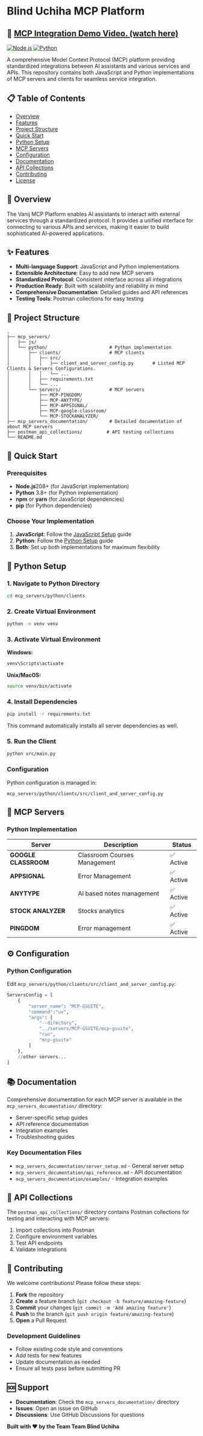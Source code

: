 # Blind Uchiha MCP Platform

## 🚀 [MCP Integration Demo Video. (watch here)](https://drive.google.com/drive/folders/1yVGcYB9RhNDcoDs0qXCMAatWccarVXM1?usp=sharing)

[![Node.js](https://img.shields.io/badge/Node.js-20%2B-green.svg)](https://nodejs.org/)
[![Python](https://img.shields.io/badge/Python-3.8%2B-blue.svg)](https://www.python.org/)

A comprehensive Model Context Protocol (MCP) platform providing standardized integrations between AI assistants and various services and APIs. This repository contains both JavaScript and Python implementations of MCP servers and clients for seamless service integration.

## 📋 Table of Contents

- [Overview](#overview)
- [Features](#features)
- [Project Structure](#project-structure)
- [Quick Start](#quick-start)
- [Python Setup](#python-setup)
- [MCP Servers](#sample-mcp-servers)
- [Configuration](#configuration)
- [Documentation](#documentation)
- [API Collections](#api-collections)
- [Contributing](#contributing)
- [License](#license)

## 🌟 Overview

The Vanij MCP Platform enables AI assistants to interact with external services through a standardized protocol. It provides a unified interface for connecting to various APIs and services, making it easier to build sophisticated AI-powered applications.

## ✨ Features

- **Multi-language Support**: JavaScript and Python implementations
- **Extensible Architecture**: Easy to add new MCP servers
- **Standardized Protocol**: Consistent interface across all integrations
- **Production Ready**: Built with scalability and reliability in mind
- **Comprehensive Documentation**: Detailed guides and API references
- **Testing Tools**: Postman collections for easy testing

## 📁 Project Structure

```
.
├── mcp_servers/
│   ├── js/
│   └── python/                       # Python implementation
│       ├── clients/                  # MCP clients
│       │   ├── src/
│       │   │   ├── client_and_server_config.py       # Listed MCP Clients & Servers Configurations.
│       │   │   └── ...
│       │   ├── requirements.txt
│       │   └── ...
│       └── servers/                  # MCP servers
│           ├── MCP-PINGDOM/
│           ├── MCP-ANYTYPE/
│           ├── MCP-APPSIGNAL/
│           ├── MCP-google-classroom/
│           └── MCP-STOCKANALYZER/
├── mcp_servers_documentation/        # Detailed documentation of about MCP servers
├── postman_api_collections/         # API testing collections
└── README.md
```

## 🚀 Quick Start

### Prerequisites

- **Node.js**208+ (for JavaScript implementation)
- **Python** 3.8+ (for Python implementation)
- **npm** or **yarn** (for JavaScript dependencies)
- **pip** (for Python dependencies)

### Choose Your Implementation

1. **JavaScript**: Follow the [JavaScript Setup](#javascript-setup) guide
2. **Python**: Follow the [Python Setup](#python-setup) guide
3. **Both**: Set up both implementations for maximum flexibility

## 🐍 Python Setup

### 1. Navigate to Python Directory

```bash
cd mcp_servers/python/clients
```

### 2. Create Virtual Environment

```bash
python -m venv venv
```

### 3. Activate Virtual Environment

**Windows:**
```bash
venv\Scripts\activate
```

**Unix/MacOS:**
```bash
source venv/bin/activate
```

### 4. Install Dependencies

```bash
pip install -r requirements.txt
```

This command automatically installs all server dependencies as well.

### 5. Run the Client

```bash
python src/main.py
```

### Configuration

Python configuration is managed in:
```
mcp_servers/python/clients/src/client_and_server_config.py
```

## 🔌 MCP Servers

### Python Implementation

| Server | Description | Status |
|--------|-------------|--------|
| **GOOGLE CLASSROOM** | Classroom Courses Management | ✅ Active |
| **APPSIGNAL** | Error Management | ✅ Active |
| **ANYTYPE** | AI based notes management | ✅ Active |
| **STOCK ANALYZER** | Stocks analytics | ✅ Active |
| **PINGDOM** | Error management | ✅ Active |

## ⚙️ Configuration

### Python Configuration

Edit `mcp_servers/python/clients/src/client_and_server_config.py`:

```python
ServersConfig = [
    {
		"server_name": "MCP-GSUITE",
		"command":"uv",
		"args": [
			"--directory",
			"../servers/MCP-GSUITE/mcp-gsuite",
			"run",
			"mcp-gsuite"
		]
	},
    //other servers...
]
```

## 📚 Documentation

Comprehensive documentation for each MCP server is available in the `mcp_servers_documentation/` directory:

- Server-specific setup guides
- API reference documentation
- Integration examples
- Troubleshooting guides

### Key Documentation Files

- `mcp_servers_documentation/server_setup.md` - General server setup
- `mcp_servers_documentation/api_reference.md` - API documentation
- `mcp_servers_documentation/examples/` - Integration examples

## 🧪 API Collections

The `postman_api_collections/` directory contains Postman collections for testing and interacting with MCP servers:

1. Import collections into Postman
2. Configure environment variables
3. Test API endpoints
4. Validate integrations

## 🤝 Contributing

We welcome contributions! Please follow these steps:

1. **Fork** the repository
2. **Create** a feature branch (`git checkout -b feature/amazing-feature`)
3. **Commit** your changes (`git commit -m 'Add amazing feature'`)
4. **Push** to the branch (`git push origin feature/amazing-feature`)
5. **Open** a Pull Request

### Development Guidelines

- Follow existing code style and conventions
- Add tests for new features
- Update documentation as needed
- Ensure all tests pass before submitting PR

## 🆘 Support

- **Documentation**: Check the `mcp_servers_documentation/` directory
- **Issues**: Open an issue on GitHub
- **Discussions**: Use GitHub Discussions for questions

**Built with ❤️ by the Team Team Blind Uchiha**
